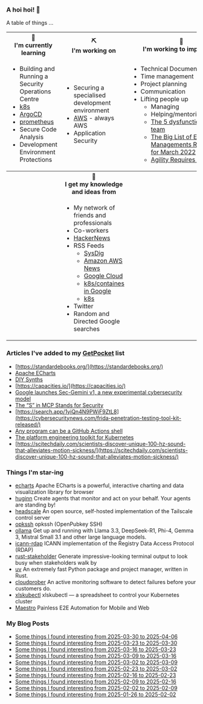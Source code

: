### A hoi hoi! 👋

A table of things ...

<table>
    <tr>
        <th>🌱<br/>I'm currently learning</th>
        <th>⛏<br/> I'm working on</th>
        <th>🚧<br/>I'm working to improve on</th>
    </tr>
    <tr>
        <td>
            <ul>
                <li>Building and Running a Security Operations Centre</li>
                <li><a href="https://kubernetes.io/">k8s</a></li>
                <li><a href="https://argoproj.github.io/">ArgoCD</a></li>
                <li><a href="https://prometheus.io/">prometheus</a></li>
                <li>Secure Code Analysis</li>
                <li>Development Environment Protections</li>
            </ul>
        </td>
        <td>
            <ul>
                <li>Securing a specialised development environment</li>
                <li><a href="https://aws.amazon.com/">AWS</a> - always AWS</li>
                <li>Application Security</li>
            </ul>
        </td>
        <td>
            <ul>
                <li>Technical Documentation</li>
                <li>Time management</li>
                <li>Project planning</li>
                <li>Communication</li>
                <li>Lifting people up
                    <ul>
                      <li>Managing</li>
                      <li>Helping/mentoring/coaching</li>
                      <li><a href="https://valid.com/5-dysfunctions-of-a-team/">The 5 dysfunctions of a team</a></li>
                      <li><a href="https://practicallyleading.dev/the-big-list-of-engineering-management-resources-march-2022">The Big List of Engineering Managements Resources - for March 2022</a></li>
                      <li><a href="https://www.industriallogic.com/blog/agility-requires-balance/">Agility Requires Balance</a></li>
                    </ul>
                </li>
            </ul>
        </td>
    </tr>
    <tr>
        <th>&nbsp;</th>
        <th>🏫<br/>I get my knowledge and ideas from</th>
        <th>&nbsp;</th>
    </tr>
    <tr>
        <td>&nbsp;</td>
        <td>
            <ul>
                <li>My network of friends and professionals</li>
                <li>Co-workers</li>
                <li><a href="https://news.ycombinator.com/">HackerNews</a></li>
                <li>RSS Feeds
                    <ul>
                        <li><a href="http://fetchrss.com/rss/5b4e9e358a93f8cc058b4567960404014.xml">SysDig</a></li>
                        <li><a href="https://aws.amazon.com/new/feed/">Amazon AWS News</a></li>
                        <li><a href="https://cloudblog.withgoogle.com/rss/">Google Cloud</a></li>
                        <li><a href="https://cloudblog.withgoogle.com/products/containers-kubernetes/rss/">k8s/containes in Google</a></li>
                        <li><a href="https://kubernetes.io/feed.xml">k8s</a></li>
                    </ul>
                </li>
                <li>Twitter</li>
                <li>Random and Directed Google searches</li>
            </ul>
        </td>
        <td>&nbsp;</td>
    </tr>
</table>

### Articles I've added to my [GetPocket](https://getpocket.com/) list

* [https://standardebooks.org/](https://standardebooks.org/)
* [Apache ECharts](https://echarts.apache.org/en/index.html)
* [DIY Synths](https://diy-synths.snnkv.com/)
* [https://capacities.io/](https://capacities.io/)
* [Google launches Sec-Gemini v1, a new experimental cybersecurity model](https://security.googleblog.com/2025/04/google-launches-sec-gemini-v1-new.html)
* [The “S” in MCP Stands for Security](https://elenacross7.medium.com/%EF%B8%8F-the-s-in-mcp-stands-for-security-91407b33ed6b)
* [https://search.app/1yiQn4N9PWiF9ZtL8](https://cybersecuritynews.com/frida-penetration-testing-tool-kit-released/)
* [Any program can be a GitHub Actions shell](https://yossarian.net/til/post/any-program-can-be-a-github-actions-shell/)
* [The platform engineering toolkit for Kubernetes](https://koreo.dev)
* [https://scitechdaily.com/scientists-discover-unique-100-hz-sound-that-alleviates-motion-sickness/](https://scitechdaily.com/scientists-discover-unique-100-hz-sound-that-alleviates-motion-sickness/)

### Things I'm star-ing

* [echarts](https://github.com/apache/echarts)
  Apache ECharts is a powerful, interactive charting and data visualization library for browser
* [huginn](https://github.com/huginn/huginn)
  Create agents that monitor and act on your behalf.  Your agents are standing by!
* [headscale](https://github.com/juanfont/headscale)
  An open source, self-hosted implementation of the Tailscale control server
* [opkssh](https://github.com/openpubkey/opkssh)
  opkssh (OpenPubkey SSH)
* [ollama](https://github.com/ollama/ollama)
  Get up and running with Llama 3.3, DeepSeek-R1, Phi-4, Gemma 3, Mistral Small 3.1 and other large language models.
* [icann-rdap](https://github.com/icann/icann-rdap)
  ICANN implementation of the Registry Data Access Protocol (RDAP)
* [rust-stakeholder](https://github.com/giacomo-b/rust-stakeholder)
  Generate impressive-looking terminal output to look busy when stakeholders walk by
* [uv](https://github.com/astral-sh/uv)
  An extremely fast Python package and project manager, written in Rust.
* [cloudprober](https://github.com/cloudprober/cloudprober)
  An active monitoring software to detect failures before your customers do.
* [xlskubectl](https://github.com/learnk8s/xlskubectl)
  xlskubectl — a spreadsheet to control your Kubernetes cluster
* [Maestro](https://github.com/mobile-dev-inc/Maestro)
  Painless E2E Automation for Mobile and Web

### My Blog Posts

* [Some things I found interesting from 2025-03-30 to 2025-04-06](https://pgmac.net.au/last-week/2025/04/06/interesting-last-week.html)
* [Some things I found interesting from 2025-03-23 to 2025-03-30](https://pgmac.net.au/last-week/2025/03/30/interesting-last-week.html)
* [Some things I found interesting from 2025-03-16 to 2025-03-23](https://pgmac.net.au/last-week/2025/03/23/interesting-last-week.html)
* [Some things I found interesting from 2025-03-09 to 2025-03-16](https://pgmac.net.au/last-week/2025/03/16/interesting-last-week.html)
* [Some things I found interesting from 2025-03-02 to 2025-03-09](https://pgmac.net.au/last-week/2025/03/09/interesting-last-week.html)
* [Some things I found interesting from 2025-02-23 to 2025-03-02](https://pgmac.net.au/last-week/2025/03/02/interesting-last-week.html)
* [Some things I found interesting from 2025-02-16 to 2025-02-23](https://pgmac.net.au/last-week/2025/02/23/interesting-last-week.html)
* [Some things I found interesting from 2025-02-09 to 2025-02-16](https://pgmac.net.au/last-week/2025/02/16/interesting-last-week.html)
* [Some things I found interesting from 2025-02-02 to 2025-02-09](https://pgmac.net.au/last-week/2025/02/09/interesting-last-week.html)
* [Some things I found interesting from 2025-01-26 to 2025-02-02](https://pgmac.net.au/last-week/2025/02/02/interesting-last-week.html)
